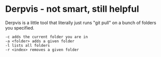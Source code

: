 # Derpvis - not smart, still helpful

Derpvis is a little tool that literally just runs "git pull" on a bunch of folders you specified.

```
-c adds the current folder you are in
-a <folder> adds a given folder
-l lists all folders
-r <index> removes a given folder
```
